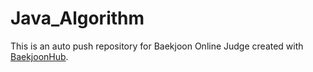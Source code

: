 # Java_Algorithm
This is an auto push repository for Baekjoon Online Judge created with [BaekjoonHub](https://github.com/BaekjoonHub/BaekjoonHub).
